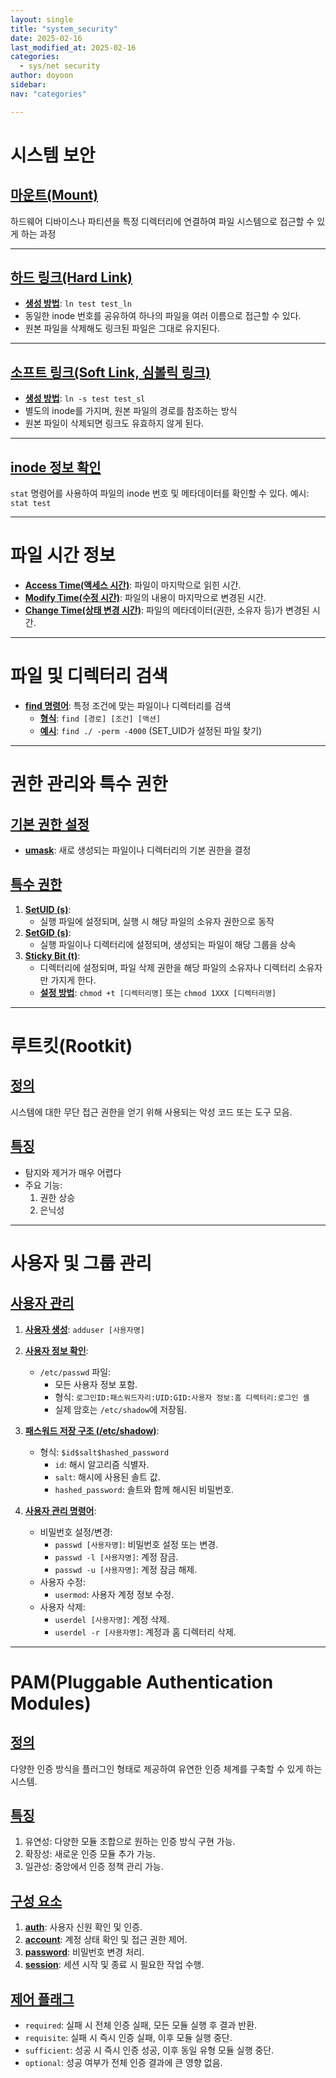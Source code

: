 ```yaml
---
layout: single
title: "system_security"
date: 2025-02-16
last_modified_at: 2025-02-16
categories:
  - sys/net security
author: doyoon
sidebar:
nav: "categories"

---
```


# 시스템 보안

## [마운트(Mount)](pplx://action/followup)

하드웨어 디바이스나 파티션을 특정 디렉터리에 연결하여 파일 시스템으로 접근할 수 있게 하는 과정

---

## [하드 링크(Hard Link)](pplx://action/followup)

- **[생성 방법](pplx://action/followup)**: `ln test test_ln`
- 동일한 inode 번호를 공유하여 하나의 파일을 여러 이름으로 접근할 수 있다.
- 원본 파일을 삭제해도 링크된 파일은 그대로 유지된다.

---

## [소프트 링크(Soft Link, 심볼릭 링크)](pplx://action/followup)

- **[생성 방법](pplx://action/followup)**: `ln -s test test_sl`
- 별도의 inode를 가지며, 원본 파일의 경로를 참조하는 방식
- 원본 파일이 삭제되면 링크도 유효하지 않게 된다.

---

## [inode 정보 확인](pplx://action/followup)

`stat` 명령어를 사용하여 파일의 inode 번호 및 메타데이터를 확인할 수 있다.
예시: `stat test`

---

# 파일 시간 정보

- **[Access Time(액세스 시간)](pplx://action/followup)**: 파일이 마지막으로 읽힌 시간.
- **[Modify Time(수정 시간)](pplx://action/followup)**: 파일의 내용이 마지막으로 변경된 시간.
- **[Change Time(상태 변경 시간)](pplx://action/followup)**: 파일의 메타데이터(권한, 소유자 등)가 변경된 시간.

---

# 파일 및 디렉터리 검색

- **[find 명령어](pplx://action/followup)**: 특정 조건에 맞는 파일이나 디렉터리를 검색
  - **[형식](pplx://action/followup)**: `find [경로] [조건] [액션]`
  - **[예시](pplx://action/followup)**: `find ./ -perm -4000` (SET_UID가 설정된 파일 찾기)

---

# 권한 관리와 특수 권한

## [기본 권한 설정](pplx://action/followup)

- **[umask](pplx://action/followup)**: 새로 생성되는 파일이나 디렉터리의 기본 권한을 결정

## [특수 권한](pplx://action/followup)

1. **[SetUID (s)](pplx://action/followup)**:
   - 실행 파일에 설정되며, 실행 시 해당 파일의 소유자 권한으로 동작
2. **[SetGID (s)](pplx://action/followup)**:
   - 실행 파일이나 디렉터리에 설정되며, 생성되는 파일이 해당 그룹을 상속
3. **[Sticky Bit (t)](pplx://action/followup)**:
   - 디렉터리에 설정되며, 파일 삭제 권한을 해당 파일의 소유자나 디렉터리 소유자만 가지게 한다.
   - **[설정 방법](pplx://action/followup)**: `chmod +t [디렉터리명]` 또는 `chmod 1XXX [디렉터리명]`

---

# 루트킷(Rootkit)

## [정의](pplx://action/followup)

시스템에 대한 무단 접근 권한을 얻기 위해 사용되는 악성 코드 또는 도구 모음.

## [특징](pplx://action/followup)

- 탐지와 제거가 매우 어렵다
- 주요 기능:
  1. 권한 상승
  2. 은닉성

---

# 사용자 및 그룹 관리

## [사용자 관리](pplx://action/followup)

1. **[사용자 생성](pplx://action/followup)**: `adduser [사용자명]`
2. **[사용자 정보 확인](pplx://action/followup)**:

   - `/etc/passwd` 파일:
     - 모든 사용자 정보 포함.
     - 형식: `로그인ID:패스워드자리:UID:GID:사용자 정보:홈 디렉터리:로그인 셸`
     - 실제 암호는 `/etc/shadow`에 저장됨.
3. **[패스워드 저장 구조 (/etc/shadow)](pplx://action/followup)**:

   - 형식: `$id$salt$hashed_password`
     - `id`: 해시 알고리즘 식별자.
     - `salt`: 해시에 사용된 솔트 값.
     - `hashed_password`: 솔트와 함께 해시된 비밀번호.
4. **[사용자 관리 명령어](pplx://action/followup)**:

   - 비밀번호 설정/변경:
     - `passwd [사용자명]`: 비밀번호 설정 또는 변경.
     - `passwd -l [사용자명]`: 계정 잠금.
     - `passwd -u [사용자명]`: 계정 잠금 해제.
   - 사용자 수정:
     - `usermod`: 사용자 계정 정보 수정.
   - 사용자 삭제:
     - `userdel [사용자명]`: 계정 삭제.
     - `userdel -r [사용자명]`: 계정과 홈 디렉터리 삭제.

---

# PAM(Pluggable Authentication Modules)

## [정의](pplx://action/followup)

다양한 인증 방식을 플러그인 형태로 제공하여 유연한 인증 체계를 구축할 수 있게 하는 시스템.

## [특징](pplx://action/followup)

1. 유연성: 다양한 모듈 조합으로 원하는 인증 방식 구현 가능.
2. 확장성: 새로운 인증 모듈 추가 가능.
3. 일관성: 중앙에서 인증 정책 관리 가능.

## [구성 요소](pplx://action/followup)

1. **[auth](pplx://action/followup)**: 사용자 신원 확인 및 인증.
2. **[account](pplx://action/followup)**: 계정 상태 확인 및 접근 권한 제어.
3. **[password](pplx://action/followup)**: 비밀번호 변경 처리.
4. **[session](pplx://action/followup)**: 세션 시작 및 종료 시 필요한 작업 수행.

## [제어 플래그](pplx://action/followup)

- `required`: 실패 시 전체 인증 실패, 모든 모듈 실행 후 결과 반환.
- `requisite`: 실패 시 즉시 인증 실패, 이후 모듈 실행 중단.
- `sufficient`: 성공 시 즉시 인증 성공, 이후 동일 유형 모듈 실행 중단.
- `optional`: 성공 여부가 전체 인증 결과에 큰 영향 없음.
